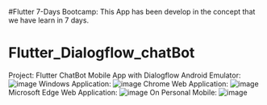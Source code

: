 #Flutter 7-Days Bootcamp:
This App has been develop in the concept that we have learn in 7 days.
# Flutter_Dialogflow_chatBot
Project:  Flutter ChatBot Mobile App with Dialogflow
Android Emulator:
![image](https://user-images.githubusercontent.com/53869097/212555758-79dd10ee-e949-4fd6-87aa-181651d215f1.png)
Windows  Application:
![image](https://user-images.githubusercontent.com/53869097/212555780-d3bb7866-a686-4a59-9700-7dfe83697df5.png)
Chrome Web Application:
![image](https://user-images.githubusercontent.com/53869097/212555814-69ff1fe6-33a5-46fe-a038-aa212405e41d.png)
Microsoft Edge Web Application:
![image](https://user-images.githubusercontent.com/53869097/212555937-2b582633-e18a-4349-a74e-c001205d8de3.png)
On Personal Mobile:
![image](https://user-images.githubusercontent.com/53869097/212555990-9cd8204c-0312-4a4f-8c7c-034339a55a1f.png)
